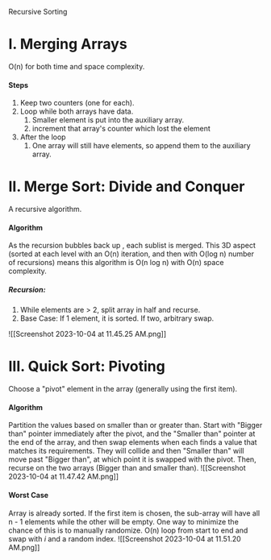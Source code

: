 Recursive Sorting

# I. Merging Arrays
O(n) for both time and space complexity.

#### Steps
1. Keep two counters (one for each).
2. Loop while both arrays have data.
	1. Smaller element is put into the auxiliary array.
	2. increment that array's counter which lost the element
3. After the loop
	1. One array will still have elements, so append them to the auxiliary array.

# II. Merge Sort: Divide and Conquer
A recursive algorithm. 
#### Algorithm
As the recursion bubbles back up , each sublist is merged. This 3D aspect (sorted at each level with an O(n) iteration, and then with O(log n) number of recursions) means this algorithm is O(n log n) with O(n) space complexity.

##### Recursion:
1. While elements are > 2, split array in half and recurse.
2. Base Case: If 1 element, it is sorted. If two, arbitrary swap.

![[Screenshot 2023-10-04 at 11.45.25 AM.png]]

# III. Quick Sort: Pivoting
Choose a "pivot" element in the array (generally using the first item). 

#### Algorithm
Partition the values based on smaller than or greater than. Start with "Bigger than" pointer immediately after the pivot, and the "Smaller than" pointer at the end of the array, and then swap elements when each finds a value that matches its requirements. They will collide and then "Smaller than" will move past "Bigger than", at which point it is swapped with the pivot. Then, recurse on the two arrays (Bigger than and smaller than). 
![[Screenshot 2023-10-04 at 11.47.42 AM.png]]

#### Worst Case
Array is already sorted. If the first item is chosen, the sub-array will have all n - 1 elements while the other will be empty. One way to minimize the chance of this is to manually randomize. O(n) loop from start to end and swap with $i$ and a random index.
![[Screenshot 2023-10-04 at 11.51.20 AM.png]]